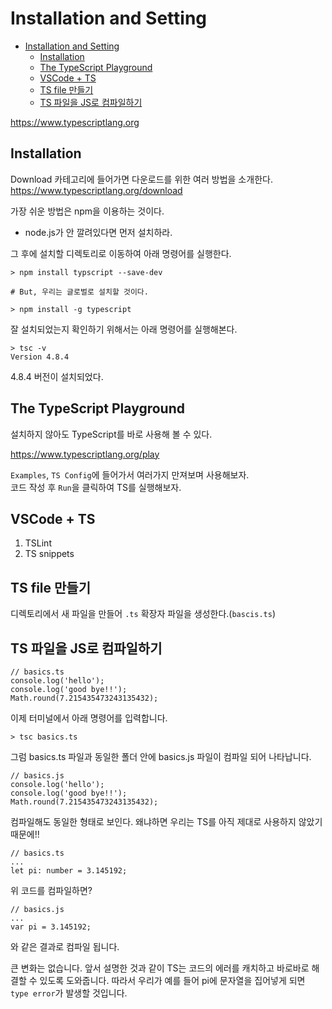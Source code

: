 # Installation and Setting

-   [Installation and Setting](#installation-and-setting)
    -   [Installation](#installation)
    -   [The TypeScript Playground](#the-typescript-playground)
    -   [VSCode + TS](#vscode---ts)
    -   [TS file 만들기](#ts-file----)
    -   [TS 파일을 JS로 컴파일하기](#ts-----js-------)

https://www.typescriptlang.org

## Installation

Download 카테고리에 들어가면 다운로드를 위한 여러 방법을 소개한다.
https://www.typescriptlang.org/download

가장 쉬운 방법은 npm을 이용하는 것이다.

-   node.js가 안 깔려있다면 먼저 설치하라.

그 후에 설치할 디렉토리로 이동하여 아래 명령어를 실행한다.

```
> npm install typscript --save-dev

# But, 우리는 글로벌로 설치할 것이다.

> npm install -g typescript
```

잘 설치되었는지 확인하기 위해서는 아래 명령어를 실행해본다.

```
> tsc -v
Version 4.8.4
```

4.8.4 버전이 설치되었다.

## The TypeScript Playground

설치하지 않아도 TypeScript를 바로 사용해 볼 수 있다.

https://www.typescriptlang.org/play

`Examples`, `TS Config`에 들어가서 여러가지 만져보며 사용해보자.  
코드 작성 후 `Run`을 클릭하여 TS를 실행해보자.

## VSCode + TS

1. TSLint
2. TS snippets

## TS file 만들기

디렉토리에서 새 파일을 만들어 `.ts` 확장자 파일을 생성한다.(`bascis.ts`)

## TS 파일을 JS로 컴파일하기

```
// basics.ts
console.log('hello');
console.log('good bye!!');
Math.round(7.215435473243135432);
```

이제 터미널에서 아래 명령어를 입력합니다.

```
> tsc basics.ts
```

그럼 basics.ts 파일과 동일한 폴더 안에 basics.js 파일이 컴파일 되어 나타납니다.

```
// basics.js
console.log('hello');
console.log('good bye!!');
Math.round(7.215435473243135432);
```

컴파일해도 동일한 형태로 보인다.
왜냐하면 우리는 TS를 아직 제대로 사용하지 않았기 때문에!!

```
// basics.ts
...
let pi: number = 3.145192;
```

위 코드를 컴파일하면?

```
// basics.js
...
var pi = 3.145192;
```

와 같은 결과로 컴파일 됩니다.

큰 변화는 없습니다. 앞서 설명한 것과 같이 TS는 코드의 에러를 캐치하고 바로바로 해결할 수 있도록 도와줍니다. 따라서 우리가 예를 들어 pi에 문자열을 집어넣게 되면 `type error`가 발생할 것입니다.
